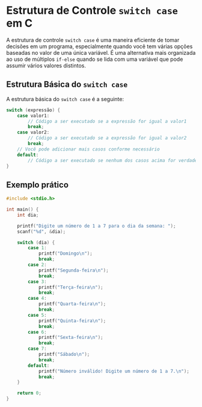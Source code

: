 # Estrutura de Controle `switch case` em C

A estrutura de controle `switch case` é uma maneira eficiente de tomar decisões em um programa, especialmente quando você tem várias opções baseadas no valor de uma única variável. É uma alternativa mais organizada ao uso de múltiplos `if-else` quando se lida com uma variável que pode assumir vários valores distintos.

## Estrutura Básica do `switch case`

A estrutura básica do `switch case` é a seguinte:

```c
switch (expressão) {
    case valor1:
        // Código a ser executado se a expressão for igual a valor1
        break;
    case valor2:
        // Código a ser executado se a expressão for igual a valor2
        break;
    // Você pode adicionar mais casos conforme necessário
    default:
        // Código a ser executado se nenhum dos casos acima for verdadeiro
}
```

## Exemplo prático

```c
#include <stdio.h>

int main() {
    int dia;

    printf("Digite um número de 1 a 7 para o dia da semana: ");
    scanf("%d", &dia);

    switch (dia) {
        case 1:
            printf("Domingo\n");
            break;
        case 2:
            printf("Segunda-feira\n");
            break;
        case 3:
            printf("Terça-feira\n");
            break;
        case 4:
            printf("Quarta-feira\n");
            break;
        case 5:
            printf("Quinta-feira\n");
            break;
        case 6:
            printf("Sexta-feira\n");
            break;
        case 7:
            printf("Sábado\n");
            break;
        default:
            printf("Número inválido! Digite um número de 1 a 7.\n");
            break;
    }

    return 0;
}

```